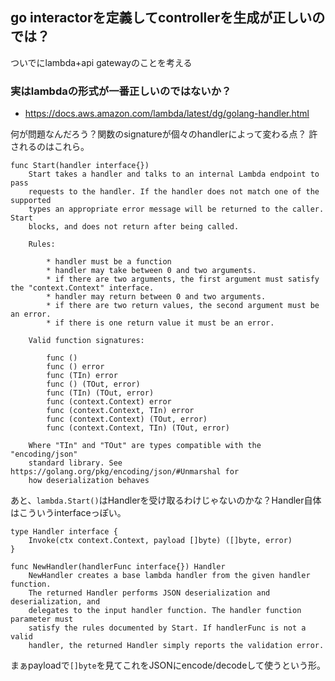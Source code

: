 ## go interactorを定義してcontrollerを生成が正しいのでは？

ついでにlambda+api gatewayのことを考える

### 実はlambdaの形式が一番正しいのではないか？

- https://docs.aws.amazon.com/lambda/latest/dg/golang-handler.html

何が問題なんだろう？関数のsignatureが個々のhandlerによって変わる点？
許されるのはこれら。

```
func Start(handler interface{})
    Start takes a handler and talks to an internal Lambda endpoint to pass
    requests to the handler. If the handler does not match one of the supported
    types an appropriate error message will be returned to the caller. Start
    blocks, and does not return after being called.

    Rules:

        * handler must be a function
        * handler may take between 0 and two arguments.
        * if there are two arguments, the first argument must satisfy the "context.Context" interface.
        * handler may return between 0 and two arguments.
        * if there are two return values, the second argument must be an error.
        * if there is one return value it must be an error.

    Valid function signatures:

        func ()
        func () error
        func (TIn) error
        func () (TOut, error)
        func (TIn) (TOut, error)
        func (context.Context) error
        func (context.Context, TIn) error
        func (context.Context) (TOut, error)
        func (context.Context, TIn) (TOut, error)

    Where "TIn" and "TOut" are types compatible with the "encoding/json"
    standard library. See https://golang.org/pkg/encoding/json/#Unmarshal for
    how deserialization behaves
```


あと、`lambda.Start()`はHandlerを受け取るわけじゃないのかな？Handler自体はこういうinterfaceっぽい。

```
type Handler interface {
	Invoke(ctx context.Context, payload []byte) ([]byte, error)
}

func NewHandler(handlerFunc interface{}) Handler
    NewHandler creates a base lambda handler from the given handler function.
    The returned Handler performs JSON deserialization and deserialization, and
    delegates to the input handler function. The handler function parameter must
    satisfy the rules documented by Start. If handlerFunc is not a valid
    handler, the returned Handler simply reports the validation error.
```


まぁpayloadで`[]byte`を見てこれをJSONにencode/decodeして使うという形。

